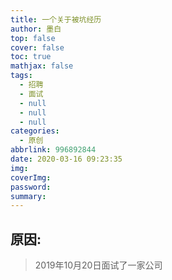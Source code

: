 ```yaml
---
title: 一个关于被坑经历
author: 墨白
top: false
cover: false
toc: true
mathjax: false
tags:
  - 招聘
  - 面试
  - null
  - null
  - null
categories:
  - 原创
abbrlink: 996892844
date: 2020-03-16 09:23:35
img:
coverImg:
password:
summary:
---
```




## 原因:

> 2019年10月20日面试了一家公司